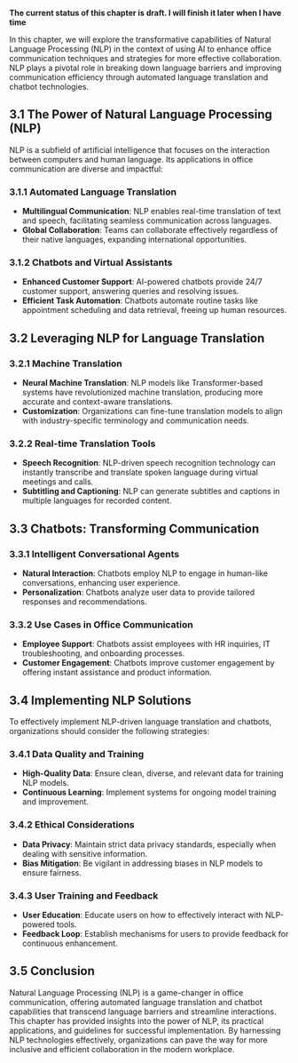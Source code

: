 **The current status of this chapter is draft. I will finish it later when I have time**

In this chapter, we will explore the transformative capabilities of Natural Language Processing (NLP) in the context of using AI to enhance office communication techniques and strategies for more effective collaboration. NLP plays a pivotal role in breaking down language barriers and improving communication efficiency through automated language translation and chatbot technologies.

3.1 The Power of Natural Language Processing (NLP)
--------------------------------------------------

NLP is a subfield of artificial intelligence that focuses on the interaction between computers and human language. Its applications in office communication are diverse and impactful:

### 3.1.1 Automated Language Translation

* **Multilingual Communication**: NLP enables real-time translation of text and speech, facilitating seamless communication across languages.
* **Global Collaboration**: Teams can collaborate effectively regardless of their native languages, expanding international opportunities.

### 3.1.2 Chatbots and Virtual Assistants

* **Enhanced Customer Support**: AI-powered chatbots provide 24/7 customer support, answering queries and resolving issues.
* **Efficient Task Automation**: Chatbots automate routine tasks like appointment scheduling and data retrieval, freeing up human resources.

3.2 Leveraging NLP for Language Translation
-------------------------------------------

### 3.2.1 Machine Translation

* **Neural Machine Translation**: NLP models like Transformer-based systems have revolutionized machine translation, producing more accurate and context-aware translations.
* **Customization**: Organizations can fine-tune translation models to align with industry-specific terminology and communication needs.

### 3.2.2 Real-time Translation Tools

* **Speech Recognition**: NLP-driven speech recognition technology can instantly transcribe and translate spoken language during virtual meetings and calls.
* **Subtitling and Captioning**: NLP can generate subtitles and captions in multiple languages for recorded content.

3.3 Chatbots: Transforming Communication
----------------------------------------

### 3.3.1 Intelligent Conversational Agents

* **Natural Interaction**: Chatbots employ NLP to engage in human-like conversations, enhancing user experience.
* **Personalization**: Chatbots analyze user data to provide tailored responses and recommendations.

### 3.3.2 Use Cases in Office Communication

* **Employee Support**: Chatbots assist employees with HR inquiries, IT troubleshooting, and onboarding processes.
* **Customer Engagement**: Chatbots improve customer engagement by offering instant assistance and product information.

3.4 Implementing NLP Solutions
------------------------------

To effectively implement NLP-driven language translation and chatbots, organizations should consider the following strategies:

### 3.4.1 Data Quality and Training

* **High-Quality Data**: Ensure clean, diverse, and relevant data for training NLP models.
* **Continuous Learning**: Implement systems for ongoing model training and improvement.

### 3.4.2 Ethical Considerations

* **Data Privacy**: Maintain strict data privacy standards, especially when dealing with sensitive information.
* **Bias Mitigation**: Be vigilant in addressing biases in NLP models to ensure fairness.

### 3.4.3 User Training and Feedback

* **User Education**: Educate users on how to effectively interact with NLP-powered tools.
* **Feedback Loop**: Establish mechanisms for users to provide feedback for continuous enhancement.

3.5 Conclusion
--------------

Natural Language Processing (NLP) is a game-changer in office communication, offering automated language translation and chatbot capabilities that transcend language barriers and streamline interactions. This chapter has provided insights into the power of NLP, its practical applications, and guidelines for successful implementation. By harnessing NLP technologies effectively, organizations can pave the way for more inclusive and efficient collaboration in the modern workplace.
